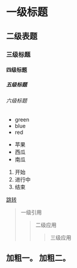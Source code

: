 # 一级标题
## 二级表题
### 三级标题
#### 四级标题
##### 五级标题
###### 六级标题
- green
- blue
- red
+ 苹果
+ 西瓜
+ 南瓜

1. 开始
2. 进行中
3. 结束

[跳转](http://www.jianshu.com/p/d409bb2b5d6c)

> 一级引用
>>  二级应用
>>> 三级应用

__加粗一。__
**加粗二。**
---
